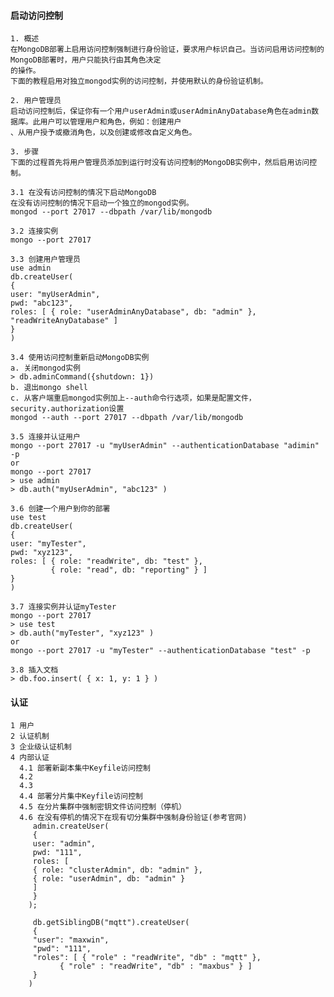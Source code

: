 #### 启动访问控制
    1. 概述
    在MongoDB部署上启用访问控制强制进行身份验证，要求用户标识自己。当访问启用访问控制的MongoDB部署时，用户只能执行由其角色决定
    的操作。
    下面的教程启用对独立mongod实例的访问控制，并使用默认的身份验证机制。
    
    2. 用户管理员
    启动访问控制后，保证你有一个用户userAdmin或userAdminAnyDatabase角色在admin数据库。此用户可以管理用户和角色，例如：创建用户
    、从用户授予或撤消角色，以及创建或修改自定义角色。
    
    3. 步骤
    下面的过程首先将用户管理员添加到运行时没有访问控制的MongoDB实例中，然后启用访问控制。
    
    3.1 在没有访问控制的情况下启动MongoDB
    在没有访问控制的情况下启动一个独立的mongod实例。
    mongod --port 27017 --dbpath /var/lib/mongodb
    
    3.2 连接实例
    mongo --port 27017
    
    3.3 创建用户管理员
    use admin
    db.createUser(
    {
    user: "myUserAdmin",
    pwd: "abc123",
    roles: [ { role: "userAdminAnyDatabase", db: "admin" }, "readWriteAnyDatabase" ]
    }
    )

    3.4 使用访问控制重新启动MongoDB实例
    a. 关闭mongod实例
    > db.adminCommand({shutdown: 1})
    b. 退出mongo shell
    c. 从客户端重启mongod实例加上--auth命令行选项，如果是配置文件，security.authorization设置
    mongod --auth --port 27017 --dbpath /var/lib/mongodb
    
    3.5 连接并认证用户
    mongo --port 27017 -u "myUserAdmin" --authenticationDatabase "adimin" -p
    or 
    mongo --port 27017
    > use admin
    > db.auth("myUserAdmin", "abc123" )
    
    3.6 创建一个用户到你的部署
    use test
    db.createUser(
    {
    user: "myTester",
    pwd: "xyz123",
    roles: [ { role: "readWrite", db: "test" },
             { role: "read", db: "reporting" } ]
    }
    )
    
    3.7 连接实例并认证myTester
    mongo --port 27017
    > use test
    > db.auth("myTester", "xyz123" )
    or
    mongo --port 27017 -u "myTester" --authenticationDatabase "test" -p
    
    3.8 插入文档
    > db.foo.insert( { x: 1, y: 1 } )
    
    
#### 认证
    1 用户
    2 认证机制
    3 企业级认证机制
    4 内部认证
      4.1 部署新副本集中Keyfile访问控制
      4.2 
      4.3
      4.4 部署分片集中Keyfile访问控制
      4.5 在分片集群中强制密钥文件访问控制（停机）
      4.6 在没有停机的情况下在现有切分集群中强制身份验证(参考官网)
         admin.createUser(
         {
         user: "admin",
         pwd: "111",
         roles: [
         { role: "clusterAdmin", db: "admin" },
         { role: "userAdmin", db: "admin" }
         ]
         }
        );

         db.getSiblingDB("mqtt").createUser(
         {
         "user": "maxwin",
         "pwd": "111",
         "roles": [ { "role" : "readWrite", "db" : "mqtt" },
               { "role" : "readWrite", "db" : "maxbus" } ]
         }
        )
     
